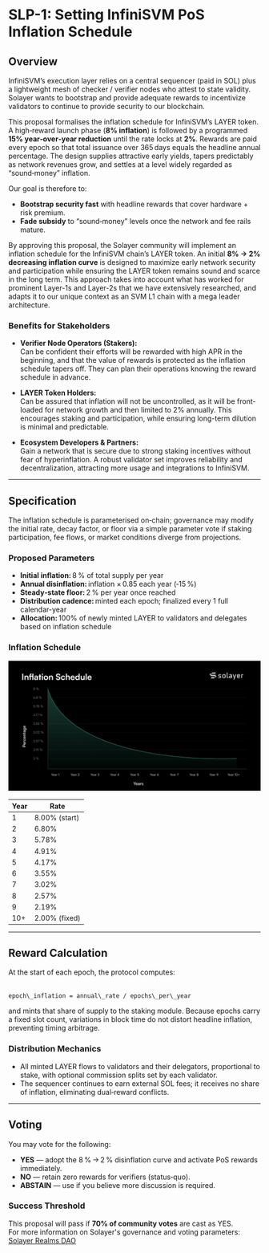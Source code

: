 # SLP-1: Setting InfiniSVM PoS Inflation Schedule

## Overview

InfiniSVM’s execution layer relies on a central sequencer (paid in SOL) plus a lightweight mesh of checker / verifier nodes who attest to state validity. Solayer wants to bootstrap and provide adequate rewards to incentivize validators to continue to provide security to our blockchain.

This proposal formalises the inflation schedule for InfiniSVM’s LAYER token. A high‑reward launch phase (**8% inflation**) is followed by a programmed **15% year‑over‑year reduction** until the rate locks at **2%**. Rewards are paid every epoch so that total issuance over 365 days equals the headline annual percentage. The design supplies attractive early yields, tapers predictably as network revenues grow, and settles at a level widely regarded as “sound‑money” inflation.

Our goal is therefore to:

- **Bootstrap security fast** with headline rewards that cover hardware + risk premium.  
- **Fade subsidy** to “sound‑money” levels once the network and fee rails mature.

By approving this proposal, the Solayer community will implement an inflation schedule for the InfiniSVM chain’s LAYER token. An initial **8% → 2% decreasing inflation curve** is designed to maximize early network security and participation while ensuring the LAYER token remains sound and scarce in the long term. This approach takes into account what has worked for prominent Layer-1s and Layer-2s that we have extensively researched, and adapts it to our unique context as an SVM L1 chain with a mega leader architecture.

### Benefits for Stakeholders

- **Verifier Node Operators (Stakers):**  
  Can be confident their efforts will be rewarded with high APR in the beginning, and that the value of rewards is protected as the inflation schedule tapers off. They can plan their operations knowing the reward schedule in advance.

- **LAYER Token Holders:**  
  Can be assured that inflation will not be uncontrolled, as it will be front-loaded for network growth and then limited to 2% annually. This encourages staking and participation, while ensuring long-term dilution is minimal and predictable.

- **Ecosystem Developers & Partners:**  
  Gain a network that is secure due to strong staking incentives without fear of hyperinflation. A robust validator set improves reliability and decentralization, attracting more usage and integrations to InfiniSVM.

---

## Specification

The inflation schedule is parameterised on‑chain; governance may modify the initial rate, decay factor, or floor via a simple parameter vote if staking participation, fee flows, or market conditions diverge from projections.

### Proposed Parameters

- **Initial inflation:** 8 % of total supply per year  
- **Annual disinflation:** inflation × 0.85 each year (‑15 %)  
- **Steady‑state floor:** 2 % per year once reached  
- **Distribution cadence:** minted each epoch; finalized every 1 full calendar-year  
- **Allocation:** 100% of newly minted LAYER to validators and delegates based on inflation schedule  

### Inflation Schedule

![Inflation Schedule](/governance/images/sip_1_inflation_schedule.png)

| Year   | Rate   |
|--------|--------|
| 1      | 8.00% (start) |
| 2      | 6.80% |
| 3      | 5.78% |
| 4      | 4.91% |
| 5      | 4.17% |
| 6      | 3.55% |
| 7      | 3.02% |
| 8      | 2.57% |
| 9      | 2.19% |
| 10+    | 2.00% (fixed) |

---

## Reward Calculation

At the start of each epoch, the protocol computes:

```

epoch\_inflation = annual\_rate / epochs\_per\_year

```

and mints that share of supply to the staking module. Because epochs carry a fixed slot count, variations in block time do not distort headline inflation, preventing timing arbitrage.

### Distribution Mechanics

- All minted LAYER flows to validators and their delegators, proportional to stake, with optional commission splits set by each validator.  
- The sequencer continues to earn external SOL fees; it receives no share of inflation, eliminating dual‑reward conflicts.

---

## Voting

You may vote for the following:

- **YES** — adopt the 8 % → 2 % disinflation curve and activate PoS rewards immediately.  
- **NO** — retain zero rewards for verifiers (status‑quo).  
- **ABSTAIN** — use if you believe more discussion is required.

### Success Threshold

This proposal will pass if **70% of community votes** are cast as YES.  
For more information on Solayer's governance and voting parameters:  
[Solayer Realms DAO](https://app.realms.today/dao/AYgtQCZGaYZywkAT7fWDGWeL3hzaXCgB72WcWaNgpgbt)

